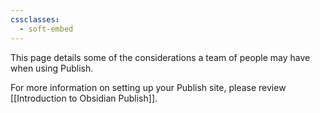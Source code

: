```yaml
---
cssclasses:
  - soft-embed
---
```

This page details some of the considerations a team of people may have when using Publish.

For more information on setting up your Publish site, please review [[Introduction to Obsidian Publish]].

## 